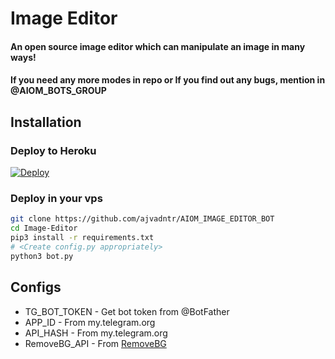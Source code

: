 # Image Editor

#### An open source image editor which can manipulate an image in many ways!
#### If you need any more modes in repo or If you find out any bugs, mention in @AIOM_BOTS_GROUP

## Installation

### Deploy to Heroku
[![Deploy](https://www.herokucdn.com/deploy/button.svg)](https://heroku.com/deploy?template=https://github.com/ajvadntr/AIOM_IMAGE_EDITOR_BOT)

### Deploy in your vps
```sh
git clone https://github.com/ajvadntr/AIOM_IMAGE_EDITOR_BOT
cd Image-Editor
pip3 install -r requirements.txt
# <Create config.py appropriately>
python3 bot.py
```

## Configs

* TG_BOT_TOKEN  - Get bot token from @BotFather
* APP_ID        - From my.telegram.org
* API_HASH      - From my.telegram.org
* RemoveBG_API  - From [RemoveBG](https://www.remove.bg/b/background-removal-api)
